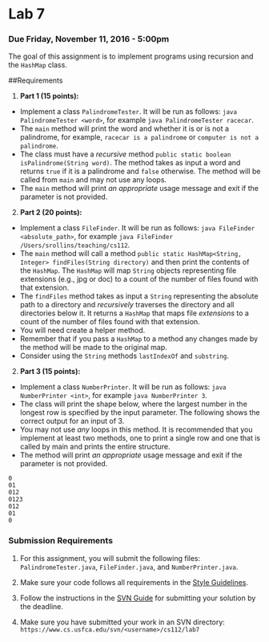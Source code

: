 Lab 7
=====

### Due Friday, November 11, 2016 - 5:00pm

The goal of this assignment is to implement programs using recursion and the `HashMap` class.

##Requirements
1. **Part 1 (15 points):** 
  - Implement a class `PalindromeTester`. It will be run as follows: `java PalindromeTester <word>`, for example `java PalindromeTester racecar`. 
 - The `main` method will print the word and whether it is or is not a palindrome, for example, `racecar is a palindrome` or `computer is not a palindrome`.
 - The class must have a *recursive* method `public static boolean isPalindrome(String word)`. The method takes as input a word and returns `true` if it is a palindrome and `false` otherwise. The method will be called from `main` and may not use any loops.
 - The `main` method will print *an appropriate* usage message and exit if the parameter is not provided.

2. **Part 2 (20 points):** 
 - Implement a class `FileFinder`. It will be run as follows: `java FileFinder <absolute_path>`, for example `java FileFinder /Users/srollins/teaching/cs112`.
 - The `main` method will call a method `public static HashMap<String, Integer> findFiles(String directory)` and then print the contents of the `HashMap`. The `HashMap` will map `String` objects representing file extensions (e.g., jpg or doc) to a count of the number of files found with that extension.
 - The `findFiles` method takes as input a `String` representing the absolute path to a directory and *recursively* traverses the directory and all directories below it. It returns a `HashMap` that maps file *extensions* to a count of the number of files found with that extension.
 - You will need create a helper method.
 - Remember that if you pass a `HashMap` to a method any changes made by the method will be made to the original map.
 - Consider using the `String` methods `lastIndexOf` and `substring`.

2. **Part 3 (15 points):** 
  - Implement a class `NumberPrinter`. It will be run as follows: `java NumberPrinter <int>`, for example `java NumberPrinter 3`. 
 - The class will print the shape below, where the largest number in the longest row is specified by the input parameter. The following shows the correct output for an input of 3.
 - You may not use *any* loops in this method. It is recommended that you implement at least two methods, one to print a single row and one that is called by main and prints the entire structure.
 - The method will print *an appropriate* usage message and exit if the parameter is not provided.

```
0
01
012
0123
012
01
0
```
	

### Submission Requirements

1. For this assignment, you will submit the following files: `PalindromeTester.java`, `FileFinder.java`, and `NumberPrinter.java`. 

2. Make sure your code follows all requirements in the [Style Guidelines](https://github.com/CS112-F16/notes/blob/master/style.md).

3. Follow the instructions in the [SVN Guide](https://github.com/CS112-F16/notes/blob/master/svn_guide.md) for submitting your solution by the deadline.

4. Make sure you have submitted your work in an SVN directory: `https://www.cs.usfca.edu/svn/<username>/cs112/lab7`

